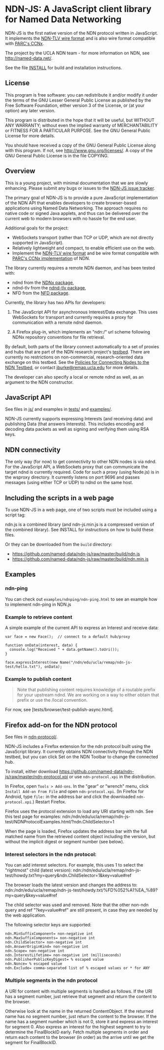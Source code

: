 NDN-JS:  A JavaScript client library for Named Data Networking
==============================================================

NDN-JS is the first native version of the NDN protocol written in JavaScript.  It
implements the [NDN-TLV wire format](http://named-data.net/doc/ndn-tlv/tlv.html) and is also wire format compatible with [PARC's CCNx](http://www.ccnx.org/releases/latest/doc/technical/CCNxProtocol.html).

The project by the UCLA NDN team - for more information on NDN, see http://named-data.net/.

See the file [INSTALL](https://github.com/named-data/ndn-js/blob/master/INSTALL) for build and installation instructions.

License
-------

This program is free software: you can redistribute it and/or modify
it under the terms of the GNU Lesser General Public License as published by
the Free Software Foundation, either version 3 of the License, or
(at your option) any later version.

This program is distributed in the hope that it will be useful,
but WITHOUT ANY WARRANTY; without even the implied warranty of
MERCHANTABILITY or FITNESS FOR A PARTICULAR PURPOSE.  See the
GNU General Public License for more details.

You should have received a copy of the GNU General Public License
along with this program.  If not, see <http://www.gnu.org/licenses/>.
A copy of the GNU General Public License is in the file COPYING.

Overview
--------

This is a young project, with minimal documentation that we are slowly enhancing.  Please
submit any bugs or issues to the [NDN-JS issue tracker](http://redmine.named-data.net/projects/ndn-js/issues).

The primary goal of NDN-JS is to provide a pure JavaScript implementation of the NDN API
that enables developers to create browser-based applications using Named Data Networking.
The approach requires no native code or signed Java applets, and thus can be delivered
over the current web to modern browsers with no hassle for the end user.

Additional goals for the project:
- WebSockets transport (rather than TCP or UDP, which are not directly supported in
JavaScript).
- Relatively lightweight and compact, to enable efficient use on the web.
- Implement the [NDN-TLV wire format](http://named-data.net/doc/ndn-tlv/tlv.html) and be wire format compatible with [PARC's CCNx implementation](http://www.ccnx.org/releases/latest/doc/technical/CCNxProtocol.html) of NDN.

The library currently requires a remote NDN daemon, and has been tested with:

- ndnd from the [NDNx package](https://github.com/named-data/ndnx),
- ndnd-tlv from the [ndnd-tlv package](https://github.com/named-data/ndnd-tlv),
- NFD from the [NFD package](https://github.com/named-data/NFD).

Currently, the library has two APIs for developers:

1. The JavaScript API for asynchronous Interest/Data exchange.
   This uses WebSockets for transport and currently requires a
   proxy for communication with a remote ndnd daemon.

2. A Firefox plug-in, which implements an "ndn:/" url scheme
   following NDNx repository conventions for file retrieval.

By default, both parts of the library connect automatically to a set of
proxies and hubs that are part of the NDN research project's
[testbed](http://named-data.net/ndn-testbed/). There are currently no restrictions on
non-commercial, research-oriented data exchange on this testbed. See the
[Policies for Connecting Nodes to the NDN
Testbed](http://named-data.net/ndn-testbed/policies-connecting-nodes-ndn-testbed/),
or contact jburke@remap.ucla.edu for more details.

The developer can also
specify a local or remote ndnd as well, as an argument to the NDN constructor.

JavaScript API
--------------

See files in [js/](https://github.com/named-data/ndn-js/tree/master/js) and examples in [tests/](https://github.com/named-data/ndn-js/tree/master/tests) and [examples/](https://github.com/named-data/ndn-js/tree/master/examples).

NDN-JS currently supports expressing Interests (and receiving data) and publishing Data
(that answers Interests).  This includes encoding and decoding data packets as well as
signing and verifying them using RSA keys.

## NDN connectivity

The only way (for now) to get connectivity to other NDN nodes is via ndnd.  For the
JavaScript API, a WebSockets proxy that can communicate the target ndnd is currently
required.  Code for such a proxy (using Node.js) is in the wsproxy directory.  It
currently listens on port 9696 and passes messages (using either TCP or UDP) to ndnd on
the same host.

## Including the scripts in a web page

To use NDN-JS in a web page, one of two scripts must be included using a script tag:

ndn.js is a combined library (and ndn-js.min.js is a compressed version of the combined library).
See INSTALL for instructions on how to build these files.

Or they can be downloaded from the `build` directory:

- https://github.com/named-data/ndn-js/raw/master/build/ndn.js
- https://github.com/named-data/ndn-js/raw/master/build/ndn.min.js

## Examples

### ndn-ping

You can check out `examples/ndnping/ndn-ping.html` to see an example how to implement ndn-ping in NDN.js

### Example to retrieve content

A simple example of the current API to express an Interest and receive data:

    var face = new Face();  // connect to a default hub/proxy

    function onData(interest, data) {
      console.log("Received " + data.getName().toUri());
    }

    face.expressInterest(new Name("/ndn/edu/ucla/remap/ndn-js-test/hello.txt"), onData);

### Example to publish content

> Note that publishing content requires knowledge of a
> routable prefix for your upstream ndnd.  We are working
> on a way to either obtain that prefix or use the /local
> convention.

For now, see [tests/browser/test-publish-async.html].

Firefox add-on for the NDN protocol
-----------------------------------

See files in [ndn-protocol/](https://github.com/named-data/ndn-js/tree/master/ndn-protocol).

NDN-JS includes a Firefox extension for the ndn protocol built using the JavaScript
library.   It currently obtains NDN connectivity through the NDN testbed, but you can
click Set on the NDN Toolbar to change the connected hub.

To install, either download https://github.com/named-data/ndn-js/raw/master/ndn-protocol.xpi or use `ndn-protocol.xpi` in the distribution.

In Firefox, open `Tools > Add-ons`.  In the "gear" or "wrench" menu, click
`Install Add-on From File` and open `ndn-protocol.xpi`.  (In Firefox for Android,
type `file:` in the address bar and click the downloaded `ndn-protocol.xpi`.)
Restart Firefox.

Firefox uses the protocol extension to load any URI starting with ndn.  See this test page for examples:
ndn:/ndn/edu/ucla/remap/ndn-js-test/NDNProtocolExamples.html/?ndn.ChildSelector=1

When the page is loaded, Firefox updates the address bar with the full matched name from
the retrieved content object including the version, but without the implicit digest or
segment number (see below).

### Interest selectors in the ndn protocol:

You can add interest selectors. For example, this uses 1 to select the "rightmost" child
(latest version):
ndn:/ndn/edu/ucla/remap/ndn-js-test/howdy.txt?my=query&ndn.ChildSelector=1&key=value#ref

The browser loads the latest version and changes the address to:
ndn:/ndn/edu/ucla/remap/ndn-js-test/howdy.txt/%FD%052%A1%EA_%89?my=query&key=value#ref

The child selector was used and removed. Note that the other non-ndn query and
ref "?key=value#ref" are still present, in case they are needed by the web application.

The following selector keys are supported:

    ndn.MinSuffixComponent= non-negative int
    ndn.MaxSuffixComponents= non-negative int
    ndn.ChildSelector= non-negative int
    ndn.AnswerOriginKind= non-negative int
    ndn.Scope= non-negative int
    ndn.InterestLifetime= non-negative int (milliseconds)
    ndn.PublisherPublicKeyDigest= % escaped value
    ndn.Nonce= % escaped value
    ndn.Exclude= comma-separated list of % escaped values or * for ANY

### Multiple segments in the ndn protocol

A URI for content with multiple segments is handled as follows. If the URI has a segment
number, just retrieve that segment and return the content to the browser.

Otherwise look at the name in the returned ContentObject.  If the returned
name has no segment number, just return the content to the browser. If the
name has a segment number which is not 0, store it and express an interest for
segment 0. Also express an interest for the highest segment to try to
determine the FinalBlockID early. Fetch multiple segments in order and return
each content to the browser (in order) as the arrive until we get the segment
for FinalBlockID.
